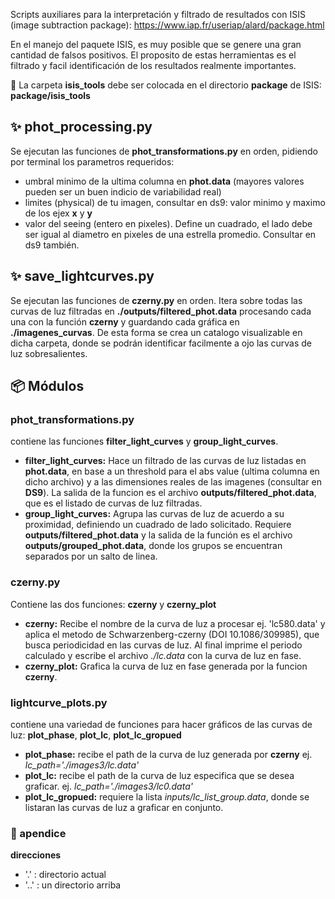 Scripts auxiliares para la interpretación y filtrado de resultados con ISIS (image subtraction package): https://www.iap.fr/useriap/alard/package.html

En el manejo del paquete ISIS, es muy posible que se genere una gran cantidad de falsos positivos. El proposito de estas herramientas es el filtrado y facil identificación de los resultados realmente importantes.


📌 La carpeta **isis_tools** debe ser colocada en el directorio **package** de ISIS: **package/isis_tools**


## ✨ phot_processing.py
Se ejecutan las funciones de **phot_transformations.py** en orden, pidiendo por terminal los parametros requeridos: 
* umbral minimo de la ultima columna en **phot.data** (mayores valores pueden ser un buen indicio de variabilidad real)
* limites (physical) de tu imagen, consultar en ds9: valor minimo y maximo de los ejex **x** y **y**
* valor del seeing (entero en pixeles). Define un cuadrado, el lado debe ser igual al diametro en pixeles de una estrella promedio. Consultar en ds9 también.

## ✨ save_lightcurves.py
Se ejecutan las funciones de **czerny.py** en orden.
Itera sobre todas las curvas de luz filtradas en **./outputs/filtered_phot.data** procesando cada una con la función **czerny** y guardando cada gráfica en **./imagenes_curvas**. 
De esta forma se crea un catalogo visualizable en dicha carpeta, donde se podrán identificar facilmente a ojo las curvas de luz sobresalientes.

## 📦️ Módulos

### phot_transformations.py
contiene las funciones **filter_light_curves** y **group_light_curves**. 
* **filter_light_curves:** Hace un filtrado de las curvas de luz listadas en **phot.data**, en base a un threshold para el abs value (ultima columna en dicho archivo) y a las dimensiones reales de las imagenes (consultar en **DS9**).
  La salida de la funcion es el archivo **outputs/filtered_phot.data**, que es el listado de curvas de luz filtradas.
* **group_light_curves:** Agrupa las curvas de luz de acuerdo a su proximidad, definiendo un cuadrado de lado solicitado.
  Requiere **outputs/filtered_phot.data** y la salida de la función es el archivo **outputs/grouped_phot.data**, donde los grupos se encuentran separados por un salto de linea.

### czerny.py
Contiene las dos funciones: **czerny** y **czerny_plot**
* **czerny:** Recibe el nombre de la curva de luz a procesar ej. 'lc580.data' y aplica el metodo de Schwarzenberg-czerny (DOI 10.1086/309985), que busca periodicidad en las curvas de luz.
  Al final imprime el periodo calculado y escribe el archivo *./lc.data* con la curva de luz en fase.
*  **czerny_plot:** Grafica la curva de luz en fase generada por la funcion **czerny**.


### lightcurve_plots.py 
contiene una variedad de funciones para hacer gráficos de las curvas de luz: **plot_phase**, **plot_lc**, **plot_lc_gropued**
* **plot_phase:** recibe el path de la curva de luz generada por **czerny** ej. *lc_path='./images3/lc.data'*
* **plot_lc:** recibe el path de la curva de luz especifica que se desea graficar. ej. *lc_path='./images3/lc0.data'*
* **plot_lc_gropued:** requiere la lista *inputs/lc_list_group.data*, donde se listaran las curvas de luz a graficar en conjunto.
  

### 💬 apendice
**direcciones**
* '.' : directorio actual
* '..' : un directorio arriba
